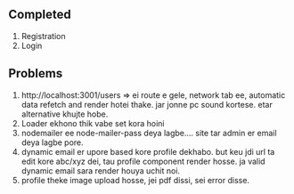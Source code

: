 ## Completed

1. Registration
2. Login

## Problems

1. http://localhost:3001/users => ei route e gele, network tab ee, automatic data refetch and render hotei thake. jar jonne pc sound kortese. etar alternative khujte hobe.
2. Loader ekhono thik vabe set kora hoini
3. nodemailer ee node-mailer-pass deya lagbe.... site tar admin er email deya lagbe pore.
4. dynamic email er upore based kore profile dekhabo. but keu jdi url ta edit kore abc/xyz dei, tau profile component render hosse. ja valid dynamic email sara render houya uchit noi.
5. profile theke image upload hosse, jei pdf dissi, sei error disse.